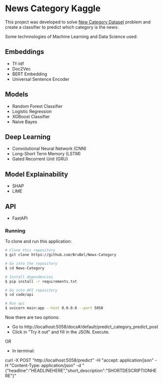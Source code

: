 # News Category Kaggle

This project was developed to solve [New Category Dataset](https://www.kaggle.com/rmisra/news-category-dataset) problem and create a classifier to predict which category is the news:

Some technnologies of Machine Learning and Data Science used:

## Embeddings

- Tf-Idf
- Doc2Vec
- BERT Embedding
- Universal Sentence Encoder

## Models

- Random Forest Classifier
- Logistic Regression
- XGBoost Classifier
- Naive Bayes

## Deep Learning

- Convolutional Neural Network (CNN)
- Long-Short Term Memory (LSTM)
- Gated Recorrent Unit (GRU)

## Model Explainability

- SHAP
- LIME

## API

- FastAPI


### Running

To clone and run this application:

```bash
# Clone this repository
$ git clone https://github.com/BruBel/News-Category

# Go into the repository
$ cd News-Category

# Install dependencies
$ pip install -r requirements.txt

# Go into API repository
$ cd code/api

# Run api
$ uvicorn main:app --host 0.0.0.0 --port 5058
```

Now there are two options:
- Go to http://localhost:5058/docs#/default/predict_category_predict_post
- Click in "Try it out" and fill in the JSON. Execute.

OR

- In terminal:

curl -X POST "http://localhost:5058/predict" -H "accept: application/json" -H "Content-Type: application/json" -d "{\"headline\":\"HEADLINEHERE\",\"short_description\":\"SHORTDESCRIPTIONHERE\"}"




